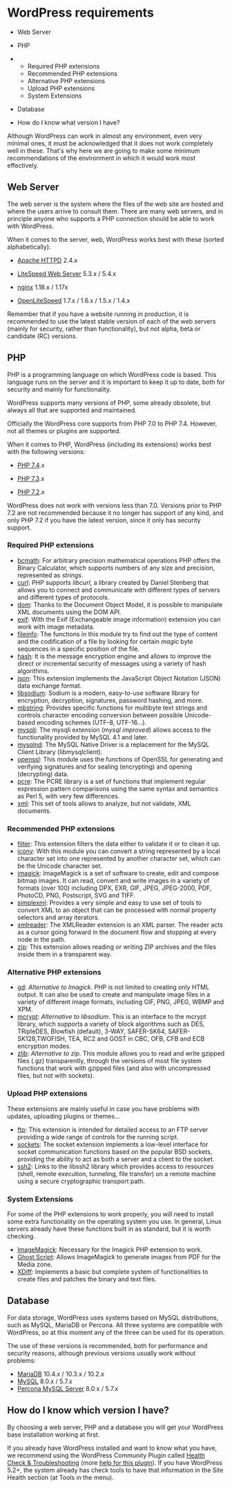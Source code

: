 # **WordPress requirements**

- Web Server

- PHP

- - Required PHP extensions
  - Recommended PHP extensions
  - Alternative PHP extensions
  - Upload PHP extensions
  - System Extensions

- Database

- How do I know what version I have?

Although WordPress can work in almost any environment, even very minimal ones, it must be acknowledged that it does not work completely well in these. That's why here we are going to make some minimum recommendations of the environment in which it would work most effectively.

## **Web Server**

The web server is the system where the files of the web site are hosted and where the users arrive to consult them. There are many web servers, and in principle anyone who supports a PHP connection should be able to work with WordPress.

When it comes to the server, web, WordPress works best with these (sorted alphabetically):

- [Apache HTTPD](https://httpd.apache.org/) 2.4.x

- [LiteSpeed Web Server](https://www.litespeedtech.com/products/litespeed-web-server) 5.3.x / 5.4.x

- [nginx](https://nginx.org/) 1.18.x / 1.17x

- [OpenLiteSpeed](https://openlitespeed.org/) 1.7.x / 1.6.x / 1.5.x / 1.4.x

Remember that if you have a website running in production, it is recommended to use the latest stable version of each of the web servers (mainly for security, rather than functionality), but not alpha, beta or candidate (RC) versions.

## PHP

PHP is a programming language on which WordPress code is based. This language runs on the server and it is important to keep it up to date, both for security and mainly for functionality.

WordPress supports many versions of PHP, some already obsolete, but always all that are supported and maintained.

Officially the WordPress core supports from PHP 7.0 to PHP 7.4. However, not all themes or plugins are supported.

When it comes to PHP, WordPress (including its extensions) works best with the following versions:

- [PHP 7.4](https://www.php.net/ChangeLog-7.php#PHP_7_4).x

- [PHP 7.3](https://www.php.net/ChangeLog-7.php#PHP_7_3).x

- [PHP 7.2](https://www.php.net/ChangeLog-7.php#PHP_7_2).x

WordPress does not work with versions less than 7.0. Versions prior to PHP 7.2 are not recommended because it no longer has support of any kind, and only PHP 7.2 if you have the latest version, since it only has security support.

### Required PHP extensions

- [bcmath](https://www.php.net/manual/en/book.bc.php): For arbitrary precision mathematical operations PHP offers the Binary Calculator, which supports numbers of any size and precision, represented as *strings*.
- [curl](https://www.php.net/manual/en/book.curl.php): PHP supports *libcurl*, a library created by Daniel Stenberg that allows you to connect and communicate with different types of servers and different types of protocols.
- [dom](https://www.php.net/manual/en/book.dom.php): Thanks to the Document Object Model, it is possible to manipulate XML documents using the DOM API.
- [exif](https://www.php.net/manual/en/book.exif.php): With the Exif (Exchangeable image information) extension you can work with image metadata.
- [fileinfo](https://www.php.net/manual/en/book.fileinfo.php): The functions in this module try to find out the type of content and the codification of a file by looking for certain *magic* byte sequences in a specific position of the file.
- [hash](https://www.php.net/manual/en/book.hash.php): It is the message encryption engine and allows to improve the direct or incremental security of messages using a variety of hash algorithms.
- [json](https://www.php.net/manual/en/book.json.php): This extension implements the JavaScript Object Notation (JSON) data exchange format.
- [libsodium](https://doc.libsodium.org/): Sodium is a modern, easy-to-use software library for encryption, decryption, signatures, password hashing, and more.
- [mbstring](https://www.php.net/manual/en/book.mbstring.php): Provides specific functions for multibyte text strings and controls character encoding conversion between possible Unicode-based encoding schemes (UTF-8, UTF-16...).
- [mysqli](https://www.php.net/manual/en/book.mysqli.php): The mysqli extension (*mysql improved*) allows access to the functionality provided by MySQL 4.1 and later.
- [mysqlnd](https://www.php.net/manual/en/book.mysqlnd.php): The MySQL Native Driver is a replacement for the MySQL Client Library (libmysqlclient).
- [openssl](https://www.php.net/manual/en/book.openssl.php): This module uses the functions of OpenSSL for generating and verifying signatures and for sealing (encrypting) and opening (decrypting) data.
- [pcre](https://www.php.net/manual/en/book.pcre.php): The PCRE library is a set of functions that implement regular expression pattern comparisons using the same syntax and semantics as Perl 5, with very few differences.
- [xml](https://www.php.net/manual/en/book.xml.php): This set of tools allows to analyze, but not validate, XML documents.

### Recommended PHP extensions

- [filter](https://www.php.net/manual/en/book.filter.php): This extension filters the data either to validate it or to clean it up.
- [iconv](https://www.php.net/manual/en/book.iconv.php): With this module you can convert a string represented by a local character set into one represented by another character set, which can be the Unicode character set.
- [imagick](https://www.php.net/manual/en/book.imagick.php): ImageMagick is a set of software to create, edit and compose bitmap images. It can read, convert and write images in a variety of formats (over 100) including DPX, EXR, GIF, JPEG, JPEG-2000, PDF, PhotoCD, PNG, Postscript, SVG and TIFF.
- [simplexml](https://www.php.net/manual/en/book.simplexml.php): Provides a very simple and easy to use set of tools to convert XML to an object that can be processed with normal property selectors and array iterators.
- [xmlreader](https://www.php.net/manual/en/book.xmlreader.php): The XMLReader extension is an XML parser. The reader acts as a cursor going forward in the document flow and stopping at every node in the path.
- [zip](https://www.php.net/manual/en/book.zip.php): This extension allows reading or writing ZIP archives and the files inside them in a transparent way.

### Alternative PHP extensions

- [gd](https://www.php.net/manual/en/book.image.php): *Alternative to Imagick*. PHP is not limited to creating only HTML output. It can also be used to create and manipulate image files in a variety of different image formats, including GIF, PNG, JPEG, WBMP and XPM.
- [mcrypt](https://www.php.net/manual/en/book.mcrypt.php): *Alternative to libsodium*. This is an interface to the mcrypt library, which supports a variety of block algorithms such as DES, TRipleDES, Blowfish (default), 3-WAY, SAFER-SK64, SAFER-SK128,TWOFISH, TEA, RC2 and GOST in CBC, OFB, CFB and ECB encryption modes.
- [zlib](https://www.php.net/manual/en/book.zlib.php): *Alternative to zip*. This module allows you to read and write gzipped files (.gz) transparently, through the versions of most file system functions that work with gzipped files (and also with uncompressed files, but not with sockets).

### Upload PHP extensions

These extensions are mainly useful in case you have problems with updates, uploading plugins or themes...

- [ftp](https://www.php.net/manual/en/book.ftp.php): This extension is intended for detailed access to an FTP server providing a wide range of controls for the running script.
- [sockets](https://www.php.net/manual/en/book.sockets.php): The socket extension implements a low-level interface for socket communication functions based on the popular BSD sockets, providing the ability to act as both a server and a client to the socket.
- [ssh2](https://www.php.net/manual/en/book.ssh2.php): Links to the libssh2 library which provides access to resources (shell, remote execution, tunneling, file transfer) on a remote machine using a secure cryptographic transport path.

### System Extensions

For some of the PHP extensions to work properly, you will need to install some extra functionality on the operating system you use. In general, Linux servers already have these functions built in as standard, but it is worth checking.

- [ImageMagick](https://imagemagick.org/): Necessary for the Imagick PHP extension to work.
- [Ghost Script](https://www.ghostscript.com/): Allows ImageMagick to generate images from PDF for the Media zone.
- [XDiff](http://www.xmailserver.org/xdiff-lib.html): Implements a basic but complete system of functionalities to create files and patches the binary and text files.

## Database

For data storage, WordPress uses systems based on MySQL distributions, such as MySQL, MariaDB or Percona. All three systems are compatible with WordPress, so at this moment any of the three can be used for its operation.

The use of these versions is recommended, both for performance and security reasons, although previous versions usually work without problems:

- [MariaDB](https://mariadb.org/) 10.4.x / 10.3.x / 10.2.x
- [MySQL](https://dev.mysql.com/downloads/mysql/) 8.0.x / 5.7.x
- [Percona MySQL Server](https://www.percona.com/software/mysql-database/percona-server) 8.0.x / 5.7.x

## How do I know which version I have?

By choosing a web server, PHP and a database you will get your WordPress base installation working at first.


If you already have WordPress installed and want to know what you have, we recommend using the WordPress Community Plugin called [Health Check & Troubleshooting](https://wordpress.org/plugins/health-check/) (more [help for this plugin](https://make.wordpress.org/support/handbook/appendix/troubleshooting-using-the-health-check/)). If you have WordPress 5.2+, the system already has check tools to have that information in the Site Health section (at Tools in the menu).

